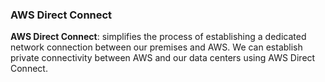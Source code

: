 ### AWS Direct Connect

**AWS Direct Connect**: simplifies the process of establishing a dedicated network connection between our premises and AWS. We can establish private connectivity between AWS and our data centers using AWS Direct Connect.
